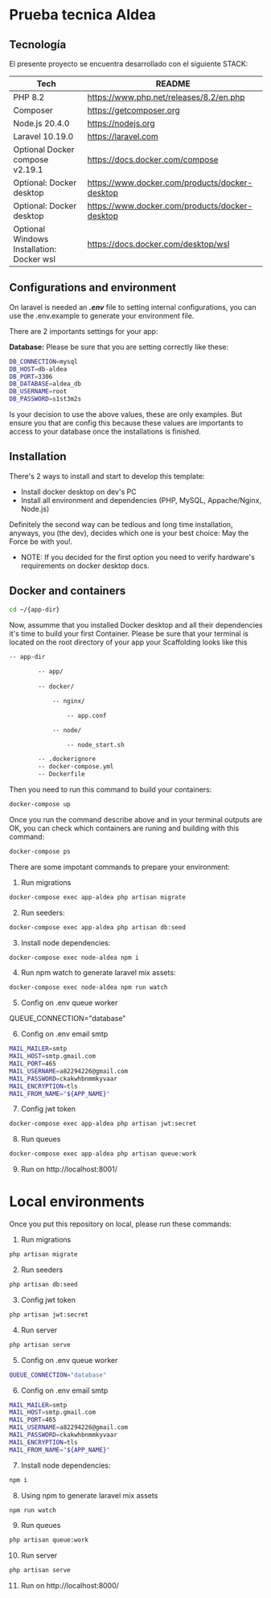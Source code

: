 
# Prueba tecnica Aldea

## Tecnología

El presente proyecto se encuentra desarrollado con el siguiente STACK:

| Tech | README |
| ------ | ------ |
| PHP 8.2 | https://www.php.net/releases/8.2/en.php|
| Composer | https://getcomposer.org|
| Node.js 20.4.0 | https://nodejs.org|
| Laravel 10.19.0 | https://laravel.com|
| Optional Docker compose v2.19.1 | https://docs.docker.com/compose|
| Optional: Docker desktop | https://www.docker.com/products/docker-desktop|
| Optional: Docker desktop | https://www.docker.com/products/docker-desktop|
| Optional Windows Installation: Docker wsl | https://docs.docker.com/desktop/wsl|


## Configurations and environment

On laravel is needed an ***.env*** file to setting internal configurations, you can use the .env.example to generate your environment file.  

There are 2 importants settings for your app:  

**Database:** Please be sure that you are setting correctly like these:

```sh
DB_CONNECTION=mysql
DB_HOST=db-aldea
DB_PORT=3306
DB_DATABASE=aldea_db
DB_USERNAME=root
DB_PASSWORD=s1st3m2s
```  

Is your decision to use the above values, these are only examples. But ensure you that are config this because these values are importants to access to your database once the installations is finished.  

## Installation

There's 2 ways to install and start to develop this template:

- Install docker desktop on dev's PC
- Install all environment and dependencies (PHP, MySQL, Appache/Nginx, Node.js)

Definitely the second way can be tedious and long time installation, anyways, you (the dev), decides which one is your best choice: May the Force be with you!.

- NOTE: If you decided for the first option you need to verify hardware's requirements on docker desktop docs.


## Docker and containers

```sh
cd ~/{app-dir}
```

Now, assumme that you installed Docker desktop and all their dependencies it's time to build your first Container. Please be sure that your terminal is located on the root directory of your app your Scaffolding looks like this  


```sh
-- app-dir  
    
        -- app/  
        
        -- docker/  

            -- nginx/  

                -- app.conf  

            -- node/  

                -- node_start.sh  

        -- .dockerignore  
        -- docker-compose.yml
        -- Dockerfile  
```

Then you need to run this command to build your containers:  

```sh
docker-compose up
```

Once you run the command describe above and in your terminal outputs are OK, you can check which containers are runing and building with this command:


```sh
docker-compose ps
```  

There are some impotant commands to prepare your environment:  

1. Run migrations 

```sh
docker-compose exec app-aldea php artisan migrate
```  

2. Run seeders:  

```sh
docker-compose exec app-aldea php artisan db:seed
```  

3. Install node dependencies:  

```sh
docker-compose exec node-aldea npm i
```  

4. Run npm watch to generate laravel mix assets:  

```sh
docker-compose exec node-aldea npm run watch
```  

5. Config on .env queue worker

QUEUE_CONNECTION="database"

6. Config on .env email smtp

```sh
MAIL_MAILER=smtp
MAIL_HOST=smtp.gmail.com
MAIL_PORT=465
MAIL_USERNAME=a82294226@gmail.com 
MAIL_PASSWORD=ckakwhbnmmkyvaar
MAIL_ENCRYPTION=tls
MAIL_FROM_NAME="${APP_NAME}"
```  
7. Config jwt token

```sh
docker-compose exec app-aldea php artisan jwt:secret
```  

8. Run queues

```sh
docker-compose exec app-aldea php artisan queue:work
```  


9. Run on 
http://localhost:8001/

# Local environments

Once you put this repository on local, please run these commands:

1. Run migrations 

```sh
php artisan migrate
```  

2. Run seeders 

```sh
php artisan db:seed
```  

3. Config jwt token

```sh
php artisan jwt:secret
```  

4. Run server

```sh
php artisan serve
```  

5. Config on .env queue worker

```sh
QUEUE_CONNECTION="database"
```

6. Config on .env email smtp

```sh
MAIL_MAILER=smtp
MAIL_HOST=smtp.gmail.com
MAIL_PORT=465
MAIL_USERNAME=a82294226@gmail.com 
MAIL_PASSWORD=ckakwhbnmmkyvaar
MAIL_ENCRYPTION=tls
MAIL_FROM_NAME="${APP_NAME}"
```  

7. Install node dependencies:  

```sh
npm i
```  

8. Using npm to generate laravel mix assets
```sh
npm run watch
```  

9. Run queues

```sh
php artisan queue:work
```

10. Run server

```sh
php artisan serve
```  

11. Run on 
http://localhost:8000/

